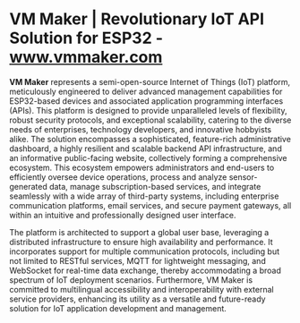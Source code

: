 # VM Maker | Revolutionary IoT API Solution for ESP32 - www.vmmaker.com

**VM Maker** represents a semi-open-source Internet of Things (IoT) platform, meticulously engineered to deliver advanced management capabilities for ESP32-based devices and associated application programming interfaces (APIs). This platform is designed to provide unparalleled levels of flexibility, robust security protocols, and exceptional scalability, catering to the diverse needs of enterprises, technology developers, and innovative hobbyists alike. The solution encompasses a sophisticated, feature-rich administrative dashboard, a highly resilient and scalable backend API infrastructure, and an informative public-facing website, collectively forming a comprehensive ecosystem. This ecosystem empowers administrators and end-users to efficiently oversee device operations, process and analyze sensor-generated data, manage subscription-based services, and integrate seamlessly with a wide array of third-party systems, including enterprise communication platforms, email services, and secure payment gateways, all within an intuitive and professionally designed user interface.

The platform is architected to support a global user base, leveraging a distributed infrastructure to ensure high availability and performance. It incorporates support for multiple communication protocols, including but not limited to RESTful services, MQTT for lightweight messaging, and WebSocket for real-time data exchange, thereby accommodating a broad spectrum of IoT deployment scenarios. Furthermore, VM Maker is committed to multilingual accessibility and interoperability with external service providers, enhancing its utility as a versatile and future-ready solution for IoT application development and management.

